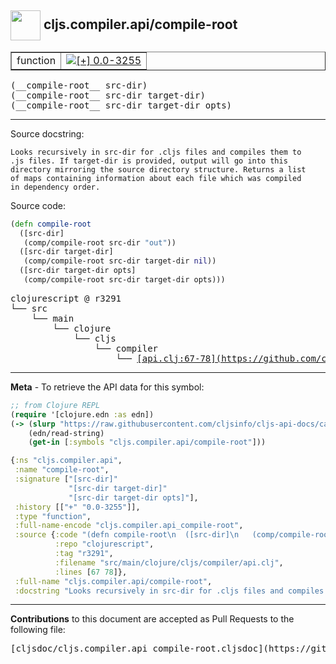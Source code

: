 ## <img width="48px" valign="middle" src="http://i.imgur.com/Hi20huC.png"> cljs.compiler.api/compile-root

 <table border="1">
<tr>

<td>function</td>
<td><a href="https://github.com/cljsinfo/cljs-api-docs/tree/0.0-3255"><img valign="middle" alt="[+] 0.0-3255" src="https://img.shields.io/badge/+-0.0--3255-lightgrey.svg"></a> </td>
</tr>
</table>

 <samp>
(__compile-root__ src-dir)<br>
</samp>
 <samp>
(__compile-root__ src-dir target-dir)<br>
</samp>
 <samp>
(__compile-root__ src-dir target-dir opts)<br>
</samp>

---




Source docstring:

```
Looks recursively in src-dir for .cljs files and compiles them to
.js files. If target-dir is provided, output will go into this
directory mirroring the source directory structure. Returns a list
of maps containing information about each file which was compiled
in dependency order.
```

Source code:

```clj
(defn compile-root
  ([src-dir]
   (comp/compile-root src-dir "out"))
  ([src-dir target-dir]
   (comp/compile-root src-dir target-dir nil))
  ([src-dir target-dir opts]
   (comp/compile-root src-dir target-dir opts)))
```

 <pre>
clojurescript @ r3291
└── src
    └── main
        └── clojure
            └── cljs
                └── compiler
                    └── <ins>[api.clj:67-78](https://github.com/clojure/clojurescript/blob/r3291/src/main/clojure/cljs/compiler/api.clj#L67-L78)</ins>
</pre>


---

__Meta__ - To retrieve the API data for this symbol:

```clj
;; from Clojure REPL
(require '[clojure.edn :as edn])
(-> (slurp "https://raw.githubusercontent.com/cljsinfo/cljs-api-docs/catalog/cljs-api.edn")
    (edn/read-string)
    (get-in [:symbols "cljs.compiler.api/compile-root"]))
```

```clj
{:ns "cljs.compiler.api",
 :name "compile-root",
 :signature ["[src-dir]"
             "[src-dir target-dir]"
             "[src-dir target-dir opts]"],
 :history [["+" "0.0-3255"]],
 :type "function",
 :full-name-encode "cljs.compiler.api_compile-root",
 :source {:code "(defn compile-root\n  ([src-dir]\n   (comp/compile-root src-dir \"out\"))\n  ([src-dir target-dir]\n   (comp/compile-root src-dir target-dir nil))\n  ([src-dir target-dir opts]\n   (comp/compile-root src-dir target-dir opts)))",
          :repo "clojurescript",
          :tag "r3291",
          :filename "src/main/clojure/cljs/compiler/api.clj",
          :lines [67 78]},
 :full-name "cljs.compiler.api/compile-root",
 :docstring "Looks recursively in src-dir for .cljs files and compiles them to\n.js files. If target-dir is provided, output will go into this\ndirectory mirroring the source directory structure. Returns a list\nof maps containing information about each file which was compiled\nin dependency order."}

```

---

__Contributions__ to this document are accepted as Pull Requests to the following file:

 <pre>
[cljsdoc/cljs.compiler.api_compile-root.cljsdoc](https://github.com/cljsinfo/cljs-api-docs/blob/master/cljsdoc/cljs.compiler.api_compile-root.cljsdoc)
</pre>

